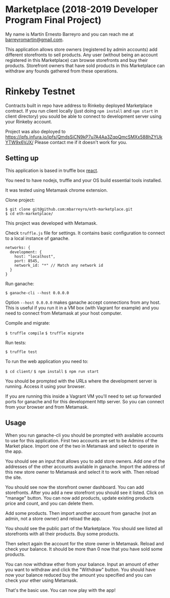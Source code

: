 # Marketplace (2018-2019 Developer Program Final Project)

My name is Martín Ernesto Barreyro and you can reach me at barreyromartin@gmail.com.

This application allows store owners (registered by admin accounts) add different storefronts to sell products.
Any user (without being an account registered in this Marketplace) can browse storefronts and buy their products.
Storefront owners that have sold products in this Marketplace can withdraw any founds gathered from these operations.

# Rinkeby Testnet

Contracts built in repo have address to Rinkeby deployed Marketplace contract.
If you run client locally (just doing `npm install` and `npm start` in client directory) you sould be able to
connect to development server using your Rinkeby account.

Project was also deployed to https://ipfs.infura.io/ipfs/QmdsSiCN9kP7u7A4Aa3ZqpQmcSMXx588hZYUkYTW9x6VJX/
Please contact me if it doesn't work for you.

## Setting up

This application is based in truffle box [react](https://truffleframework.com/boxes/react).

You need to have nodejs, truffle and your OS build essential tools installed.

It was tested using Metamask chrome extension.

Clone project:

```
$ git clone git@github.com:mbarreyro/eth-marketplace.git
$ cd eth-marketplace/
```

This project was developed with Metamask.

Check `truffle.js` file for settings. It contains basic configuration to connect to a local instance of ganache.

```
networks: {
  development: {
    host: "localhost",
    port: 8545,
    network_id: "*" // Match any network id
  }
}
```

Run ganache:

`$ ganache-cli --host 0.0.0.0`

Option `--host 0.0.0.0` makes ganache accept connections from any host. This is useful if you run it in a VM box (with Vagrant for example) and you need to connect from Metamask at your host computer.

Compile and migrate:

`$ truffle compile`
`$ truffle migrate`

Run tests:

`$ truffle test`

To run the web application you need to:

`$ cd client/`
`$ npm install`
`$ npm run start`

You should be prompted with the URLs where the development server is running. Access it using your browser.

If you are running this inside a Vagrant VM you'll need to set up forwarded ports for ganache and for this development http server. So you can connect from your browser and from Metamask.

## Usage

When you run ganache-cli you should be prompted with available accounts to use for this application. First two accounts are set to be Admins of the Market place. Import one of the two in Metamask and select to operate in the app.

You should see an input that allows you to add store owners. Add one of the addresses of the other accounts available in ganache.
Import the address of this new store owner to Metamask and select it to work with. Then reload the site.

You should see now the storefront owner dashboard. You can add storefronts. After you add a new storefront you should see it listed. Click on "manage" button. You can now add products, update existing products price and count, and you can delete them.

Add some products. Then import another account from ganache (not an admin, not a store owner) and reload the app.

You should see the public part of the Marketplace. You should see listed all storefronts with all their products. Buy some products.

Then select again the account for the store owner in Metamask. Reload and check your balance. It should be more than 0 now that you have sold some products.

You can now withdraw ether from your balance. Input an amount of ether you want to withdraw and click the "Withdraw" button.
You should have now your balance reduced buy the amount you specified and you can check your ether using Metamask.

That's the basic use. You can now play with the app!

